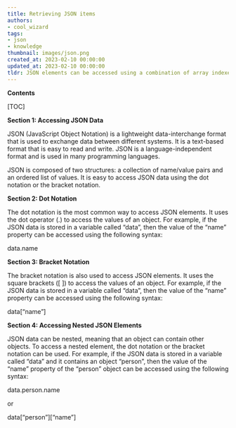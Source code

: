 ```yaml
---
title: Retrieving JSON items
authors:
- cool_wizard
tags:
- json
- knowledge
thumbnail: images/json.png
created_at: 2023-02-10 00:00:00
updated_at: 2023-02-10 00:00:00
tldr: JSON elements can be accessed using a combination of array indexes and object keys.
---
```


**Contents**

[TOC]

**Section 1: Accessing JSON Data**

JSON (JavaScript Object Notation) is a lightweight data-interchange format that is used to exchange data between different systems. It is a text-based format that is easy to read and write. JSON is a language-independent format and is used in many programming languages. 

JSON is composed of two structures: a collection of name/value pairs and an ordered list of values. It is easy to access JSON data using the dot notation or the bracket notation. 

**Section 2: Dot Notation**

The dot notation is the most common way to access JSON elements. It uses the dot operator (.) to access the values of an object. For example, if the JSON data is stored in a variable called “data”, then the value of the “name” property can be accessed using the following syntax:

data.name

**Section 3: Bracket Notation**

The bracket notation is also used to access JSON elements. It uses the square brackets ([ ]) to access the values of an object. For example, if the JSON data is stored in a variable called “data”, then the value of the “name” property can be accessed using the following syntax:

data[“name”]

**Section 4: Accessing Nested JSON Elements**

JSON data can be nested, meaning that an object can contain other objects. To access a nested element, the dot notation or the bracket notation can be used. For example, if the JSON data is stored in a variable called “data” and it contains an object “person”, then the value of the “name” property of the “person” object can be accessed using the following syntax:

data.person.name

or

data[“person”][“name”]
